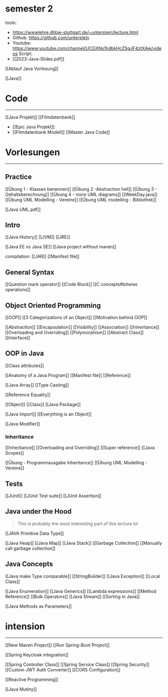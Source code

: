 # semester 2
tools: 
- https://wwwlehre.dhbw-stuttgart.de/~unterstein/lecture.html
- Github: https://github.com/unterstein
- Youtube: https://www.youtube.com/channel/UCGXNs1hdbkHcZSgJF4ztXAw/videos
Script:
- [[2023-Java-Slides.pdf]]

[[Ablauf Java Vorlesung]]

[[Java]]

# Code
---

[[Java Projekt]]
[[Filmdatenbank]]
- [[Epic Java Projekt]]
- [[Filmdatenbank Modell]]
[[Master Java Code]]



# Vorlesungen
---
## Practice
[[Übung 1 - Klassen benennen]]
[[Übung 2 -Abstraction hell]]
[[Übung 3 - Gehaltsberechnung]]
[[Übung 4 - more UML diagrams]]
[[WeekDay.java]]
[[Übung UML Modelling - Vereine]]
[[Übung UML modelling - Bibliothek]]

[[Java UML.pdf]]



## Intro

[[Java History]]
[[JVM]]
[[JRE]]

[[Java EE vs Java SE]]
[[Java project without maven]]


compilation:
[[JAR]]
[[Manifest file]]

## General Syntax
[[Question mark operator]]
[[Code Block]]
[[C concepts#bitwise operations]]

## Object Oriented Programming
[[OOP]]
[[3 Categorizations of an Object]]
[[Motivation behind OOP]]

[[Abstraction]]
[[Encapsulation]]
[[Visibility]]
[[Association]]
[[Inheritance]]
[[Overloading and Overriding]]
[[Polymorphism]]
[[Abstract Class]]
[[Interface]]

## OOP in Java
[[Class attributes]]

[[Anatomy of a Java Program]]
[[Manifest file]]
[[Reference]]

[[Java Array]]
[[Type Casting]]


[[Reference Equality]]

[[Object]]
[[Class]]
[[Java Package]]

[[Java Import]]
[[Everything is an Object]]

[[Java Modifier]]

### Inheritance
[[Inheritance]]
[[Overloading and Overriding]]
[[Super reference]]
[[Java Scopes]]

[[Übung - Programmausgabe Inheritance]]
[[Übung UML Modelling - Vereine]]


## Tests
 [[JUnit]]
 [[JUnit Test suite]]
 [[JUnit Assertion]]

## Java under the Hood
> This is probably the most interesting part of this lecture lol

[[JAVA Primitive Data Type]]

[[Java Heap]]
[[Java Map]]
[[Java Stack]]
[[Garbage Collection]]
[[Manually call garbage collection]]


## Java Concepts
[[Java make Type comparable]]
[[StringBuilder]]
[[Java Exception]]
[[Local Class]]


[[Java Enumeration]]
[[Java Generics]]
[[Lambda expressions]]
[[Method Reference]]
[[Bulk Operators]]
[[Java Stream]]
[[Sorting in Java]]

[[Java Methods as Parameters]]



# intension
---
[[New Maven Project]]
[[Run Spring-Boot Project]]

[[Spring Keycloak integration]]


[[Spring Controller Class]]
[[Spring Service Class]]
[[Spring Security]]
[[Custom JWT Auth Converter]]
[[CORS Configuration]]

[[Reactive Programming]]

[[Java Mutiny]]

